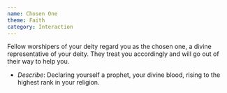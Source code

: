 ```yaml
---
name: Chosen One
theme: Faith
category: Interaction
---
```


Fellow worshipers of your deity regard you as the chosen one, a divine representative of your deity. They treat you accordingly and will go out of their way to help you.

* *Describe*: Declaring yourself a prophet, your divine blood, rising to the highest rank in your religion.